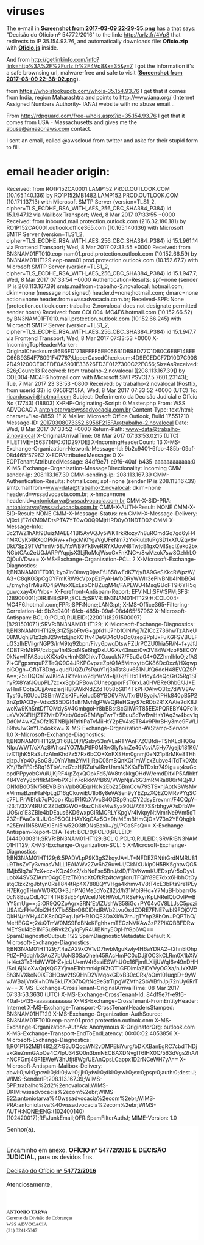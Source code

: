 # viruses

The e-mail in **[Screenshot from 2017-03-09 22-29-35.png](https://github.com/ricoms/viruses/blob/master/spam%20WDD%20ADVOCACIA%20(js%20virus)/Screenshot%20from%202017-03-09%2022-29-35.png)** has a that says: "Decisão do Ofício nº 54772/2016" to the link: http://urlz.fr/4Vp8 that redirects to IP 35.154.93.76, and automatically downloads file: **Oficio.zip** with **[Oficio.js](https://github.com/ricoms/viruses/blob/master/spam%20WDD%20ADVOCACIA%20(js%20virus)/Oficio.zip)** inside.

And from http://getlinkinfo.com/info?link=http%3A%2F%2Furlz.fr%2F4Vp8&x=35&y=7 I got the information it's a safe brownsing url, malware-free and safe to visit (**[Screenshot from 2017-03-09 22-38-02.png](https://github.com/ricoms/viruses/blob/master/spam%20WDD%20ADVOCACIA%20(js%20virus)/Screenshot%20from%202017-03-09%2022-38-02.png)**).

from https://whoislookupdb.com/whois-35.154.93.76 I get that it comes from India, region Maharashtra and points to http://www.iana.org/ (Internet Assigned Numbers Authority- IANA) website with no abuse email...

From http://rdpguard.com/free-whois.aspx?ip=35.154.93.76 I get that it comes from USA - Massachusetts and gives me the abuse@amazonaws.com contact.

I sent an email, called @awscloud from twitter and aske for their stupid form to fill.

# email header origin:

Received: from RO1P152CA0001.LAMP152.PROD.OUTLOOK.COM (10.165.140.136) by
 RO1P152MB1482.LAMP152.PROD.OUTLOOK.COM (10.171.137.13) with Microsoft SMTP
 Server (version=TLS1_2, cipher=TLS_ECDHE_RSA_WITH_AES_256_CBC_SHA384_P384) id
 15.1.947.12 via Mailbox Transport; Wed, 8 Mar 2017 07:33:55 +0000
Received: from inbound.mail.protection.outlook.com (216.32.180.181) by
 RO1P152CA0001.outlook.office365.com (10.165.140.136) with Microsoft SMTP
 Server (version=TLS1_2, cipher=TLS_ECDHE_RSA_WITH_AES_256_CBC_SHA384_P384) id
 15.1.961.14 via Frontend Transport; Wed, 8 Mar 2017 07:33:55 +0000
Received: from BN3NAM01FT010.eop-nam01.prod.protection.outlook.com
 (10.152.66.59) by BN3NAM01HT129.eop-nam01.prod.protection.outlook.com
 (10.152.67.7) with Microsoft SMTP Server (version=TLS1_2,
 cipher=TLS_ECDHE_RSA_WITH_AES_256_CBC_SHA384_P384) id 15.1.947.7; Wed, 8 Mar
 2017 07:33:54 +0000
Authentication-Results: spf=none (sender IP is 208.113.167.39)
 smtp.mailfrom=trabalho-2.novalocal; hotmail.com; dkim=none (message not
 signed) header.d=none;hotmail.com; dmarc=none action=none
 header.from=wssadvocacia.com.br;
Received-SPF: None (protection.outlook.com: trabalho-2.novalocal does not
 designate permitted sender hosts)
Received: from COL004-MC4F6.hotmail.com (10.152.66.52) by
 BN3NAM01FT010.mail.protection.outlook.com (10.152.66.245) with Microsoft SMTP
 Server (version=TLS1_2, cipher=TLS_ECDHE_RSA_WITH_AES_256_CBC_SHA384_P384) id
 15.1.947.7 via Frontend Transport; Wed, 8 Mar 2017 07:33:53 +0000
X-IncomingTopHeaderMarker: OriginalChecksum:86B6FD1718FFFF5EE056B1DB98D77C1D80C6E8F148EEC66B9354F78091F47767;UpperCasedChecksum:4D9ECEDCF7D10D7C9082D491200CE9CFDE0A5901E33626FD3F0127300C22EC56;SizeAsReceived:826;Count:13
Received: from trabalho-2.novalocal ([208.113.167.39]) by COL004-MC4F6.hotmail.com with Microsoft SMTPSVC(7.5.7601.23143);
	 Tue, 7 Mar 2017 23:33:53 -0800
Received: by trabalho-2.novalocal (Postfix, from userid 33)
	id 6956F215FA; Wed,  8 Mar 2017 07:33:52 +0000 (UTC)
To: <ricardosavii@hotmail.com>
Subject: Deferimento da Decisão Judicial e Ofício No (17743) (18803)
X-PHP-Originating-Script: 0:Master.php
From: WSS ADVOCACIA <antoniotarva@wssadvocacia.com.br>
Content-Type: text/html; charset="iso-8859-1"
X-Mailer: Microsoft Office Outlook, Build 17.551210
Message-ID: <20170308073352.6956F215FA@trabalho-2.novalocal>
Date: Wed, 8 Mar 2017 07:33:52 +0000
Return-Path: www-data@trabalho-2.novalocal
X-OriginalArrivalTime: 08 Mar 2017 07:33:53.0215 (UTC) FILETIME=[563714F0:01D297DE]
X-IncomingHeaderCount: 13
X-MS-Exchange-Organization-Network-Message-Id: 9b2c9401-6fcb-485b-09af-08d465f57962
X-EOPAttributedMessage: 0
X-EOPTenantAttributedMessage: 84df9e7f-e9f6-40af-b435-aaaaaaaaaaaa:0
X-MS-Exchange-Organization-MessageDirectionality: Incoming
CMM-sender-ip: 208.113.167.39
CMM-sending-ip: 208.113.167.39
CMM-Authentication-Results: hotmail.com; spf=none (sender IP is
 208.113.167.39) smtp.mailfrom=www-data@trabalho-2.novalocal; dkim=none
 header.d=wssadvocacia.com.br; x-hmca=none
 header.id=antoniotarva@wssadvocacia.com.br
CMM-X-SID-PRA: antoniotarva@wssadvocacia.com.br
CMM-X-AUTH-Result: NONE
CMM-X-SID-Result: NONE
CMM-X-Message-Status: n:n
CMM-X-Message-Delivery: Vj0xLjE7dXM9MDtsPTA7YT0wO0Q9MjtHRD0yO1NDTD02
CMM-X-Message-Info: 3c21WZ1hAltI9DuizMAEE41BI5AyVQJy5WKTrkRtozy7n8uROmdGq7gd6yH4hMXCyKt4RXqOPkRw++f/gcMi0YgaVgUFeNm7zYkRiulxtuPgSD1xXfUZqv8vDkt7Sp29TVdYmiVr58JYxWB9Yk8veRRYXUovN8TwjcB1gxQMlSscIZekd2bxNGbtOAc2eUQJARP/YqpjsX3LjRoMcjWsoGxFnKNC+/8wMzok7sw8OzhhLOQjOulVDw==
X-MS-Exchange-Organization-PCL: 2
X-Microsoft-Exchange-Diagnostics: 1;BN3NAM01FT010;1:yo7inOimvg0jasFfJ858wEdK7YjyBA9GeSKkcRWpzW/A3+C8qKG3pCgOYFmKRW9cVpxpEzFyAHAfbDRyWWlr3ePIvBNb4INbBG4u/zmyhgTrMiuKQ4j9WsxXExLsbOhBZugM4r/FAPEWU4MsqGUcFT9l6YH5qguwcxay4XrYrbs=
X-Forefront-Antispam-Report: EFV:NLI;SFV:SPM;SFS:(28900001);DIR:INB;SFP:;SCL:5;SRVR:BN3NAM01HT129;H:COL004-MC4F6.hotmail.com;FPR:;SPF:None;LANG:pt;
X-MS-Office365-Filtering-Correlation-Id: 9b2c9401-6fcb-485b-09af-08d465f57962
X-Microsoft-Antispam: BCL:0;PCL:0;RULEID:(22001)(8291500097)(8291501071);SRVR:BN3NAM01HT129;
X-Microsoft-Exchange-Diagnostics: 1;BN3NAM01HT129;3:IZ5jsbFtvG+gpfd1IJ7hb1OlNWg7rZlCcZ736hwTzANeU08MUqhjB1z3zhJ29wtzLjncKCTtv4DeGD4cUoDq0zep2PplJxFuKGFSVBULFuG3zIhEVllgrNGP3/IrM9tq92bpn/Fivy6pwqDtswFZUrPCZU0hia5R/N+f+yJfJ4DBTRrMkPP/czbgw1h4ScsNSe6hgDxLUGXv43nux/0w3VB4WHzoF5ECOY0kNawI1FASaobXKXaQxHmN3fChkvTOxuokN7/F5uGa04+0ZZhmlhIoOjzfAS7i+CFgpsmquPZTeQQ9G4JRKPGvpzeZp/Q1A5MmxytbCK86Dc0xzf/HXqwppiGOgn+GflaT8Dxg+qud/UQZu7sPauY1rj3pTst8uk661NUfQ6dcH48EVQZSPA==;25:iDQCnTwJKldAJR1fekuo2djrVrVd+Ijl0kjfFHx1Tsfdy4deQqGrC5Rg1SFnyRX8YafJQupPL7zcxxSgbQPBowCUnepgpprFsT6rxLa0HVBReGhb6/JJ+EwHmFOota3UjjAvszierjHBjGWkNdZZdT058bS814TkPHOAlwO31x7dWV8AvTysf6JR0UoJDSBmWZisKIFuKelud58YBO6VRVJTxrBU8yojk/iPHk840pB5P23nZp9AQ3y+VdsxSS5DGl4sBfMvh1gPWeQjReHGayS7cRDb2R1XAAie2dK8JwoKw9KhSntDfTOMdySV4GmbgoHr8bBBstBcGllWRT85EEXPQREBY4QFc1kuaVVXGFlHjZTZM+D7Xeb/0dxGEMWpTwrT+5BuuScTwBwH+YIAq3w4bcv1qDd0M4wKZoOfz1STNBlj/NRrltiPaTvMiiHtY2pEV4xST84v9PhrBHy3me9FWLI89hsJwGnYUo4okkw=
X-MS-Exchange-Organization-AVStamp-Service: 1.0
X-Microsoft-Exchange-Diagnostics: 1;BN3NAM01HT129;31:6BL0Ij/I/Ssby53mVLaRTYAnF7ZCBfdi+TShKLdHQ6uNIpuWWT/oXAz8WhsrJYO7MxPtIFGMRw3lyfshrZe46VcviA5Hy7/gejb18fK6/tvXTIjhK5RaSufzAImKhd7z57Rx6bCQ+XnFXSHm0gnmj0eN21pBrMKe8THhdjzpJYp4OySoG8u0YnVhm2YM1ljRpC05mBQnKGt1mWicxZubve4iTdTk0XfxXY//BrFF9r5Rq16TbVJnd7czHjRZufwlRmUnmN3XKsFbTDskr749ig==;4:uGcopdPPpyobGVuiUjKjRF4/pZqxQOpkFd5/AV8tnskkgOHdW/emdDifxIP5Aflbbf484VoYy8bfIfIkM6wbPX3Fn7oRkkWfB69/VWpNjsV6G3mRMRa886rMQj4UONfdBdO5N/58EVBiBhiVpb8QEqrHcN2Eb2z5BmCcw79ST9xhjAotNSWsMvxMrmaBzmFfaNpLgD16gCkuwiEU1lo8y8eVASen9yYEZpzXQEZQMRvPYgSCc7FLiPrWEfsb7qP0op+KbpIR1KbXVvcS4ODSp9hqCY2dsyErevnm/F4CQpY=;23:T/3XV4RUtC2ZDd3GWO+9azCh8kMwSya90U/7ZE7SSrbhgyA7sDfbW+UOS/c1E3ZBIe4bDEaus6KD6wxpGIRMCRLYKpgVr4IvkpyNtMmrNe9Vm5qT23Z+FAaCx1LJU0oP5OCLHAYKqCAz5O+9hlMEmBHmCjO+V73n2YEQhgjrkn25EmI1N58WEXIEnI5iw52O3IfONsBaxk+/gi/POaSFsQ==
X-Exchange-Antispam-Report-CFA-Test: BCL:0;PCL:0;RULEID:(444000031);SRVR:BN3NAM01HT129;BCL:0;PCL:0;RULEID:;SRVR:BN3NAM01HT129;
X-MS-Exchange-Organization-SCL: 5
X-Microsoft-Exchange-Diagnostics: 1;BN3NAM01HT129;6:5PADVLpP9K3gSZkqyJA+LT+NFDEZRNtitGrdNMRU81u9ThsZvTy3vmasVMLL1EAIAWv2Zw6hZ9uwUI/CkNXUkip0H5BK5ghtwQG51Mjb5lq2a17cX+cz+KQz49z2/xbNeFse5BnJ/xID/FRVKwmKUEDxpVr5oDyvLuobX4SVSZIAmr04gOErzTN0ncXtQfkRz4tcwgforuTFQiY89E7dxx6HbhOtOystqClzx2rgJbtyn0ReT844tRp4X788BQYVHga4khmv4V8tT4cE3bPts9re1PEyH7EKggTHmVW0RQG+3JnPN6Me5dYoZII2jd/h31MbI9Hq+Y7MuBHbbarrOs0cN8BuzCdL4CT4TRB3sE54pWcelJN6HWoL7fRSeFkyrKpLNReIQbOvlPwBYY5mUg==;5:OR9QQZpAgrx3RNfEt/lZUshWS58iGc+PY04v0V8LLJsC5pcziU9AXzFHeOloi2H4XTia55brQ6ClDhdRWb2LvuOsdCDRE7FNE7wbI9FOjOVOQkHN/rlYHy4OK8c0QFxqUpYHR1OQE3DaXkW7rnJgTYnp28bOn+PQPTbO/MeHEGQ=;24:QTmW0MS9FdBNeKFghh+mTEGzNVKAw3zPZPlXQBBFDRwMEYSul4b91NFSu9Rvk2CyiqFyR4UiBKnyEOpHYGp6VQ==
SpamDiagnosticOutput: 1:22
SpamDiagnosticMetadata: Default
X-Microsoft-Exchange-Diagnostics: 1;BN3NAM01HT129;7:4aZA29xOV1vD7hvbMguKwly4H6aYDRA2+t2hnElOhpPtIZ+P6dqh1x3AoZ7bUoNS0SaQheh45RAcHmPC0cDJjfOC3kCLRm0X1bXiVI+l4ct3Tr3HdWW0HZ+jeUU+mV4t6ssiESWhUOc16FjmfLXiijUWqI6v49nDHH/ScL6jNloXwQqXQGZYjmnE1hbmnkip9iZtOT1GFDlmIaZiDYVyOGXa/nJxXMP8h3NVXkeN0iXT3HOsw2fSQHnD2VMqoxGDxB30cCRk/oOm101uqpD+9yWvJWBaljVnGi+hOW8kLi7XG7bQ/tNq9eStrTIpgWZVfn2SbWBfhJpj72nUy6RrTw==
X-MS-Exchange-CrossTenant-OriginalArrivalTime: 08 Mar 2017 07:33:53.3630
 (UTC)
X-MS-Exchange-CrossTenant-Id: 84df9e7f-e9f6-40af-b435-aaaaaaaaaaaa
X-MS-Exchange-CrossTenant-FromEntityHeader: Internet
X-MS-Exchange-Transport-CrossTenantHeadersStamped: BN3NAM01HT129
X-MS-Exchange-Organization-AuthSource: BN3NAM01FT010.eop-nam01.prod.protection.outlook.com
X-MS-Exchange-Organization-AuthAs: Anonymous
X-OriginatorOrg: outlook.com
X-MS-Exchange-Transport-EndToEndLatency: 00:00:02.4053856
X-Microsoft-Exchange-Diagnostics:
	1;RO1P152MB1482;27:G3J0QoqWN2vDMPEkiYurg/bDKXBanEgRC7cbdTNDjvkGieZnmGAoOe4C7lpU34SQ0n3bmNECBAXDNvglT6lHX0Q/563dVgs2hA/lnNCFGmj49F1EWeW3hUfjt8Wg/UEAnQpsLCappx1D2rNCeWH7yA==
X-Microsoft-Antispam-Mailbox-Delivery:
	abwl:0;wl:0;pcwl:0;kl:0;iwl:0;ijl:0;dwl:0;dkl:0;rwl:0;ex:0;psp:0;auth:0;dest:J;WIMS-SenderIP:208.113.167.39;WIMS-SPF:trabalho%2d2%2enovalocal;WIMS-DKIM:wssadvocacia%2ecom%2ebr;WIMS-822:antoniotarva%40wssadvocacia%2ecom%2ebr;WIMS-PRA:antoniotarva%40wssadvocacia%2ecom%2ebr;WIMS-AUTH:NONE;ENG:(102400140)(102420017);RF:JunkEmail;OFR:SpamFilterAuthJ;
MIME-Version: 1.0

<!doctype html><html><head>
<meta http-equiv="Content-Type" content="text/html; charset=iso-8859-1"><title>OFÍCIO 54772/2016 </title>
</head>
<body>
<div style="text-align: center;">
<div style="font-family: Calibri, Arial, Helvetica, sans-serif; font-size: 16px; background-color: rgb(255, 255, 255); margin-top: 0px; margin-bottom: 0px; text-align: left;"><font face="Calibri,Arial,Helvetica,sans-serif">Senhor(a),</font></div>

<div style="font-family: Calibri, Arial, Helvetica, sans-serif; font-size: 16px; background-color: rgb(255, 255, 255); margin-top: 0px; margin-bottom: 0px; text-align: left;">&nbsp;</div>

<div style="font-family: Calibri, Arial, Helvetica, sans-serif; font-size: 16px; background-color: rgb(255, 255, 255); margin-top: 0px; margin-bottom: 0px; text-align: left;">&nbsp;</div>

<div style="font-family: Calibri, Arial, Helvetica, sans-serif; font-size: 16px; background-color: rgb(255, 255, 255); margin-top: 0px; margin-bottom: 0px; text-align: left;"><font face="Calibri,Arial,Helvetica,sans-serif">Encaminho em anexo,&nbsp;</font><font face="Calibri,Arial,Helvetica,sans-serif"><strong>OFÍCIO</strong></font><font face="Calibri,Arial,Helvetica,sans-serif"><strong>&nbsp;nº 54772/2016 E DECISÃO JUDICIAL,</strong></font><font face="Calibri,Arial,Helvetica,sans-serif">&nbsp;para os devidos fins.</font></div>

<div style="font-family: Calibri, Arial, Helvetica, sans-serif; font-size: 16px; background-color: rgb(255, 255, 255); margin-top: 0px; margin-bottom: 0px; text-align: left;"><font face="Calibri,Arial,Helvetica,sans-serif">&nbsp;</font></div>

<div style="font-family: Calibri, Arial, Helvetica, sans-serif; font-size: 16px; background-color: rgb(255, 255, 255); margin-top: 0px; margin-bottom: 0px; text-align: left;"><a href="http://urlz.fr/4Vp8">Decisão do Ofício <font face="Calibri,Arial,Helvetica,sans-serif"><strong>nº 54772/2016</strong></font></a></div>

<div style="font-family: Calibri, Arial, Helvetica, sans-serif; font-size: 16px; background-color: rgb(255, 255, 255); margin-top: 0px; margin-bottom: 0px; text-align: left;">&nbsp;</div>

<div style="font-family: Calibri, Arial, Helvetica, sans-serif; font-size: 16px; background-color: rgb(255, 255, 255); margin-top: 0px; margin-bottom: 0px; text-align: left;"><font face="Calibri,Arial,Helvetica,sans-serif">Atenciosamente,</font></div>

<div style="font-family: Calibri, Arial, Helvetica, sans-serif; font-size: 16px; background-color: rgb(255, 255, 255); margin-top: 0px; margin-bottom: 0px;">&nbsp;</div>

<div style="font-family: Calibri, Arial, Helvetica, sans-serif; font-size: 16px; background-color: rgb(255, 255, 255); margin-top: 0px; margin-bottom: 0px;"><br>
&nbsp;</div>

<div style="font-family: Calibri,Arial,Helvetica,sans-serif; font-size: 16px; background-color: rgb(255, 255, 255); margin-top: 0px; margin-bottom: 0px; text-align: left;"><b style="font-family: Tahoma; font-size: 13px;">ANTONIO TARVA</b><br>
<span style="font-family: Tahoma; font-size: 13px;">Gerente da Divisão de Cobranças</span><br>
<span style="font-family: Tahoma; font-size: 13px;">WSS ADVOCACIA&nbsp;</span><br>
<span style="font-family: Tahoma; font-size: 13px;">(21) 3241-5347</span></div>

<div style="font-family: Calibri, Arial, Helvetica, sans-serif; font-size: 16px; background-color: rgb(255, 255, 255); margin-top: 0px; margin-bottom: 0px;">&nbsp;</div>
</div>
</body>
</html>


<!-- antoniotarva@wssadvocacia.com.br -->
<!-- Deferimento da Decisão Judicial e Ofício No -->


